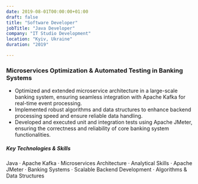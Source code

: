 ```yaml
---
date: 2019-08-01T00:00:00+01:00
draft: false
title: "Software Developer"
jobTitle: "Java Developer"
company: "IT Studio Development"
location: "Kyiv, Ukraine"
duration: "2019"

---
```

### Microservices Optimization & Automated Testing in Banking Systems

- Optimized and extended microservice architecture in a large-scale banking system, ensuring seamless integration with Apache Kafka for real-time event processing.
- Implemented robust algorithms and data structures to enhance backend processing speed and ensure reliable data handling.
- Developed and executed unit and integration tests using Apache JMeter, ensuring the correctness and reliability of core banking system functionalities.

##### Key Technologies & Skills
Java · Apache Kafka · Microservices Architecture · Analytical Skills · Apache JMeter · Banking Systems · Scalable Backend Development · Algorithms & Data Structures
